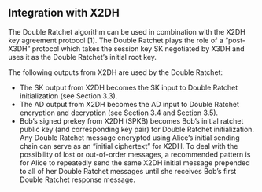 ## Integration with X2DH
The Double Ratchet algorithm can be used in combination with the X2DH key agreement protocol [1]. The Double Ratchet plays the role of a “post-X3DH” protocol which takes the session key SK negotiated by X3DH and uses it as the Double Ratchet’s initial root key.

The following outputs from X2DH are used by the Double Ratchet:

- The SK output from X2DH becomes the SK input to Double Ratchet initialization (see Section 3.3).
- The AD output from X2DH becomes the AD input to Double Ratchet encryption and decryption (see Section 3.4 and Section 3.5).
- Bob’s signed prekey from X2DH (SPKB) becomes Bob’s initial ratchet public key (and corresponding key pair) for Double Ratchet initialization.
Any Double Ratchet message encrypted using Alice’s initial sending chain can serve as an “initial ciphertext” for X2DH. To deal with the possibility of lost or out-of-order messages, a recommended pattern is for Alice to repeatedly send the same X2DH initial message prepended to all of her Double Ratchet messages until she receives Bob’s first Double Ratchet response message.